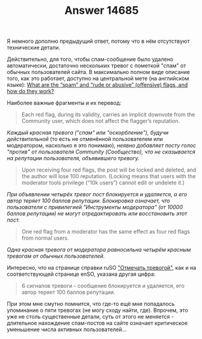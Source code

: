 ﻿---
title: "Answer 14685"
se.owner.user_id: 672540
se.owner.display_name: "Ivan Shatsky"
se.owner.link: "https://ru.meta.stackoverflow.com/users/672540/ivan-shatsky"
se.answer_id: 14685
se.question_id: 14682
se.post_type: answer
se.is_accepted: False
---
<p>Я немного дополню предыдущий ответ, потому что в нём отсутствуют технические детали.</p>
<p>Действительно, для того, чтобы спам-сообщение было удалено автоматически, достаточно нескольких тревог с пометкой &quot;спам&quot; от обычных пользователей сайта. В максимально полном виде описание того, как это работает, доступно на центральной мете (на английском языке): <a href="https://meta.stackexchange.com/questions/58032/what-are-the-spam-and-rude-or-abusive-offensive-flags-and-how-do-they-wor">What are the “spam” and “rude or abusive” (offensive) flags, and how do they work?</a></p>
<p>Наиболее важные фрагменты и их перевод:</p>
<blockquote>
<p>Each red flag, during its validity, carries an implicit downvote from the Community user, which does not affect the flagger’s reputation.</p>
</blockquote>
<p><em>Каждый красная тревога (&quot;спам&quot; или &quot;оскорбление&quot;), будучи действительной</em> (то есть не отменённой пользователем или модератором, насколько я это понимаю), <em>неявно добавляет посту голос &quot;против&quot; от пользователя Community (Сообщество), что не сказывается на репутации пользователя, объявившего тревогу.</em></p>
<blockquote>
<p>Upon receiving four red flags, the post will be locked and deleted, and the author will lose 100 reputation. (Locking means that users with the moderator tools privilege (“10k users”) cannot edit or undelete it.)</p>
</blockquote>
<p><em>При объявлении четырёх тревог пост блокируется и удаляется, а его автор теряет 100 баллов репутации. Блокировка означает, что пользователи с привилегией &quot;Инструменты модератора&quot; (от 10000 баллов репутации) не могут отредактировать или восстановить этот пост.</em></p>
<blockquote>
<p>One red flag from a moderator has the same effect as four red flags from normal users.</p>
</blockquote>
<p><em>Одна красная тревога от модератора равносильна четырём красным тревогам от обычных пользователей.</em></p>
<p>Интересно, что на странице справки ruSO <a href="https://ru.stackoverflow.com/help/privileges/flag-posts">&quot;Отмечать тревогой&quot;</a>, как и на соответствующей странице enSO, указана другая цифра:</p>
<blockquote>
<p>6 сигналов тревоги - сообщение блокируется и удаляется, его автор теряет 100 баллов репутации.</p>
</blockquote>
<p>При этом мне смутно помнится, что где-то ещё мне попадалось упоминание о пяти тревогах (не могу сходу найти, где). Впрочем, это уже не столь существенные детали, суть от этого не меняется - длительное нахождение спам-постов на сайте означает критическое уменьшение числа активных пользователей...</p>
